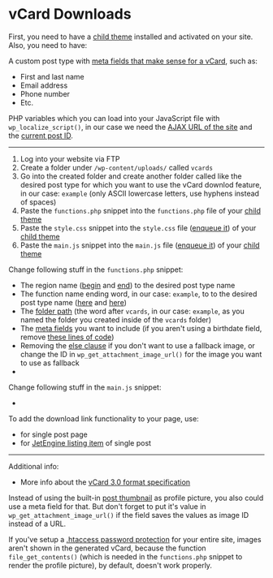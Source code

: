 # vCard Downloads

First, you need to have a [child theme](https://github.com/eBollow05/child-theme) installed and activated on your site. Also, you need to have:

A custom post type with [meta fields that make sense for a vCard](https://github.com/eBollow05/vcard-downloads/blob/main/functions.php#L19-L29), such as:

- First and last name
- Email address
- Phone number
- Etc.

PHP variables which you can load into your JavaScript file with `wp_localize_script()`, in our case we need the [AJAX URL of the site](https://github.com/eBollow05/child-theme/blob/main/functions.php#L21) and the [current post ID](https://github.com/eBollow05/child-theme/blob/main/functions.php#L22).

---

1. Log into your website via FTP
2. Create a folder under `/wp-content/uploads/` called `vcards`
3. Go into the created folder and create another folder called like the desired post type for which you want to use the vCard downlod feature, in our case: `example` (only ASCII lowercase letters, use hyphens instead of spaces)
4. Paste the `functions.php` snippet into the `functions.php` file of your [child theme](https://github.com/eBollow05/child-theme)
5. Paste the `style.css` snippet into the `style.css` file ([enqueue it](https://github.com/eBollow05/child-theme/blob/main/functions.php#L13-L27)) of your [child theme](https://github.com/eBollow05/child-theme)
6. Paste the `main.js` snippet into the `main.js` file ([enqueue it](https://github.com/eBollow05/child-theme/blob/main/functions.php#L13-L27)) of your [child theme](https://github.com/eBollow05/child-theme)

Change following stuff in the `functions.php` snippet:

- The region name ([begin](https://github.com/eBollow05/vcard-downloads/blob/main/functions.php#L6) and [end](https://github.com/eBollow05/vcard-downloads/blob/main/functions.php#L93)) to the desired post type name
- The function name ending word, in our case: `example`, to to the desired post type name ([here](https://github.com/eBollow05/vcard-downloads/blob/main/functions.php#L7) and [here](https://github.com/eBollow05/vcard-downloads/blob/main/functions.php#L91-L92))
- The [folder path](https://github.com/eBollow05/vcard-downloads/blob/main/functions.php#L16) (the word after `vcards`, in our case: `example`, as you named the folder you created inside of the `vcards` folder)
- The [meta fields](https://github.com/eBollow05/vcard-downloads/blob/main/functions.php#L19-L29) you want to include (if you aren't using a birthdate field, remove [these lines of code](https://github.com/eBollow05/vcard-downloads/blob/main/functions.php#L44-L58))
- Removing the [else clause](https://github.com/eBollow05/vcard-downloads/blob/main/functions.php#L40-L42) if you don't want to use a fallback image, or change the ID in `wp_get_attachment_image_url()` for the image you want to use as fallback
- 


Change following stuff in the `main.js` snippet:

- 

To add the download link functionality to your page, use:

- for single post page
- for [JetEngine listing item](https://crocoblock.com/widgets/listing-grid/) of single post

---

Additional info:

- More info about the [vCard 3.0 format specification](https://www.evenx.com/vcard-3-0-format-specification)

Instead of using the built-in [post thumbnail](https://github.com/eBollow05/vcard-downloads/blob/main/functions.php#L18) as profile picture, you also could use a meta field for that. But don't forget to put it's value in `wp_get_attachment_image_url()` if the field saves the values as image ID instead of a URL.

If you've setup a [.htaccess password protection](https://github.com/eBollow05/.htaccess-password-protection) for your entire site, images aren't shown in the generated vCard, because the function `file_get_contents()` (which is needed in the `functions.php` snippet to render the profile picture), by default, doesn't work properly.
